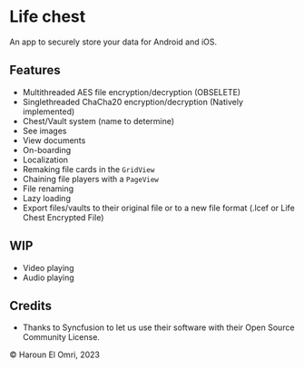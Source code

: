 # Life chest

An app to securely store your data for Android and iOS.

## Features

- Multithreaded AES file encryption/decryption (OBSELETE)
- Singlethreaded ChaCha20 encryption/decryption (Natively implemented)
- Chest/Vault system (name to determine)
- See images
- View documents
- On-boarding
- Localization
- Remaking file cards in the ``GridView``
- Chaining file players with a ``PageView``
- File renaming
- Lazy loading
- Export files/vaults to their original file or to a new file format (.lcef or Life Chest Encrypted
  File)

## WIP

- Video playing
- Audio playing
  
## Credits
- Thanks to Syncfusion to let us use their software with their Open Source Community License. 
  
:copyright: Haroun El Omri, 2023
